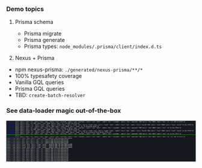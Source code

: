 ### Demo topics

1. Prisma schema

   - Prisma migrate
   - Prisma generate
   - Prisma types: `node_modules/.prisma/client/index.d.ts`

2. Nexus + Prisma

- npm nexus-prisma: `./generated/nexus-prisma/**/*`
- 100% typesafety coverage
- Vanilla GQL queries
- Prisma GQL queries
- TBD: `create-batch-resolver`

### See data-loader magic out-of-the-box

![alt text](./compare.png)
